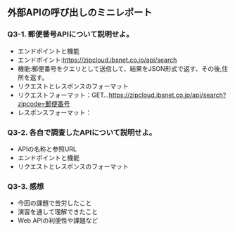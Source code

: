 ## 外部APIの呼び出しのミニレポート
### Q3-1. 郵便番号APIについて説明せよ。
* エンドポイントと機能
* エンドポイント:https://zipcloud.ibsnet.co.jp/api/search
* 機能:郵便番号をクエリとして送信して、結果をJSON形式で返す、その後,住所を返す。
* リクエストとレスポンスのフォーマット
* リクエストフォーマット：GET…https://zipcloud.ibsnet.co.jp/api/search?zipcode=郵便番号
* レスポンスフォーマット：
### Q3-2. 各自で調査したAPIについて説明せよ。
* APIの名称と参照URL
* エンドポイントと機能
* リクエストとレスポンスのフォーマット
### Q3-3. 感想
* 今回の課題で苦労したこと
* 演習を通して理解できたこと
* Web APIの利便性や課題など
